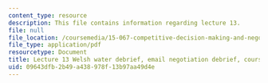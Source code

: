 ```yaml
---
content_type: resource
description: This file contains information regarding lecture 13.
file: null
file_location: /coursemedia/15-067-competitive-decision-making-and-negotiation-spring-2011/09643dfb2b49a438978f13b97aa49d4e_MIT15_067S11_lec13.pdf
file_type: application/pdf
resourcetype: Document
title: Lecture 13 Welsh water debrief, email negotiation debrief, course
uid: 09643dfb-2b49-a438-978f-13b97aa49d4e
---
```

